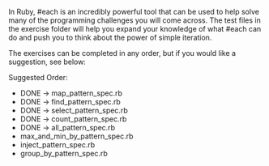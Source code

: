 In Ruby, #each is an incredibly powerful tool that can be used to help solve many of the programming challenges you will come across.  The test files in the exercise folder will help you expand your knowledge of what #each can do and push you to think about the power of simple iteration.

The exercises can be completed in any order, but if you would like a suggestion, see below:

Suggested Order:

* DONE -> map_pattern_spec.rb 
* DONE -> find_pattern_spec.rb 
* DONE -> select_pattern_spec.rb 
* DONE -> count_pattern_spec.rb 
* DONE -> all_pattern_spec.rb
* max_and_min_by_pattern_spec.rb
* inject_pattern_spec.rb
* group_by_pattern_spec.rb
